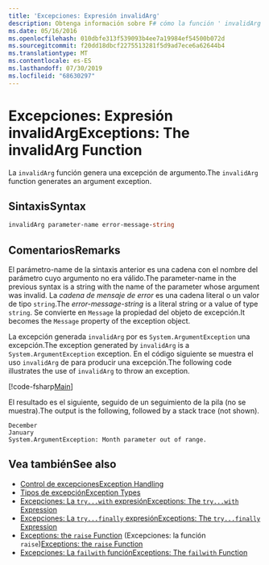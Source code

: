 ```yaml
---
title: 'Excepciones: Expresión invalidArg'
description: Obtenga información sobre F# cómo la función ' invalidArg ' genera una excepción de argumento.
ms.date: 05/16/2016
ms.openlocfilehash: 010dbfe313f539093b4ee7a19984ef54500b072d
ms.sourcegitcommit: f20dd18dbcf2275513281f5d9ad7ece6a62644b4
ms.translationtype: MT
ms.contentlocale: es-ES
ms.lasthandoff: 07/30/2019
ms.locfileid: "68630297"
---
```

# <a name="exceptions-the-invalidarg-function"></a><span data-ttu-id="ebc55-103">Excepciones: Expresión invalidArg</span><span class="sxs-lookup"><span data-stu-id="ebc55-103">Exceptions: The invalidArg Function</span></span>

<span data-ttu-id="ebc55-104">La `invalidArg` función genera una excepción de argumento.</span><span class="sxs-lookup"><span data-stu-id="ebc55-104">The `invalidArg` function generates an argument exception.</span></span>

## <a name="syntax"></a><span data-ttu-id="ebc55-105">Sintaxis</span><span class="sxs-lookup"><span data-stu-id="ebc55-105">Syntax</span></span>

```fsharp
invalidArg parameter-name error-message-string
```

## <a name="remarks"></a><span data-ttu-id="ebc55-106">Comentarios</span><span class="sxs-lookup"><span data-stu-id="ebc55-106">Remarks</span></span>

<span data-ttu-id="ebc55-107">El parámetro-name de la sintaxis anterior es una cadena con el nombre del parámetro cuyo argumento no era válido.</span><span class="sxs-lookup"><span data-stu-id="ebc55-107">The parameter-name in the previous syntax is a string with the name of the parameter whose argument was invalid.</span></span> <span data-ttu-id="ebc55-108">La *cadena de mensaje de error* es una cadena literal o un valor de tipo `string`.</span><span class="sxs-lookup"><span data-stu-id="ebc55-108">The *error-message-string* is a literal string or a value of type `string`.</span></span> <span data-ttu-id="ebc55-109">Se convierte en `Message` la propiedad del objeto de excepción.</span><span class="sxs-lookup"><span data-stu-id="ebc55-109">It becomes the `Message` property of the exception object.</span></span>

<span data-ttu-id="ebc55-110">La excepción generada `invalidArg` por es `System.ArgumentException` una excepción.</span><span class="sxs-lookup"><span data-stu-id="ebc55-110">The exception generated by `invalidArg` is a `System.ArgumentException` exception.</span></span> <span data-ttu-id="ebc55-111">En el código siguiente se muestra el uso `invalidArg` de para producir una excepción.</span><span class="sxs-lookup"><span data-stu-id="ebc55-111">The following code illustrates the use of `invalidArg` to throw an exception.</span></span>

[!code-fsharp[Main](~/samples/snippets/fsharp/lang-ref-2/snippet6101.fs)]

<span data-ttu-id="ebc55-112">El resultado es el siguiente, seguido de un seguimiento de la pila (no se muestra).</span><span class="sxs-lookup"><span data-stu-id="ebc55-112">The output is the following, followed by a stack trace (not shown).</span></span>

```
December
January
System.ArgumentException: Month parameter out of range.
```

## <a name="see-also"></a><span data-ttu-id="ebc55-113">Vea también</span><span class="sxs-lookup"><span data-stu-id="ebc55-113">See also</span></span>

- [<span data-ttu-id="ebc55-114">Control de excepciones</span><span class="sxs-lookup"><span data-stu-id="ebc55-114">Exception Handling</span></span>](index.md)
- [<span data-ttu-id="ebc55-115">Tipos de excepción</span><span class="sxs-lookup"><span data-stu-id="ebc55-115">Exception Types</span></span>](exception-types.md)
- [<span data-ttu-id="ebc55-116">Excepciones: La `try...with` expresión</span><span class="sxs-lookup"><span data-stu-id="ebc55-116">Exceptions: The `try...with` Expression</span></span>](the-try-with-expression.md)
- [<span data-ttu-id="ebc55-117">Excepciones: La `try...finally` expresión</span><span class="sxs-lookup"><span data-stu-id="ebc55-117">Exceptions: The `try...finally` Expression</span></span>](the-try-finally-expression.md)
- <span data-ttu-id="ebc55-118">[Exceptions: the `raise` Function](the-raise-function.md) (Excepciones: la función `raise`)</span><span class="sxs-lookup"><span data-stu-id="ebc55-118">[Exceptions: the `raise` Function](the-raise-function.md)</span></span>
- [<span data-ttu-id="ebc55-119">Excepciones: La `failwith` función</span><span class="sxs-lookup"><span data-stu-id="ebc55-119">Exceptions: The `failwith` Function</span></span>](the-failwith-function.md)
